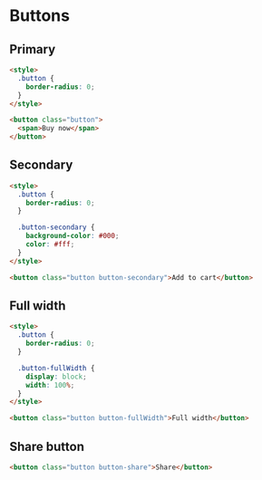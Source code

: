 # Buttons

## Primary
```html preview
<style>
  .button {
    border-radius: 0;
  }
</style>

<button class="button">
  <span>Buy now</span>
</button>
```

## Secondary
```html preview
<style>
  .button {
    border-radius: 0;
  }

  .button-secondary {
    background-color: #000;
    color: #fff;
  }
</style>

<button class="button button-secondary">Add to cart</button>
```

## Full width
```html preview
<style>
  .button {
    border-radius: 0;
  }

  .button-fullWidth {
    display: block;
    width: 100%;
  }
</style>

<button class="button button-fullWidth">Full width</button>
```

## Share button
```html preview
<button class="button button-share">Share</button>
```
